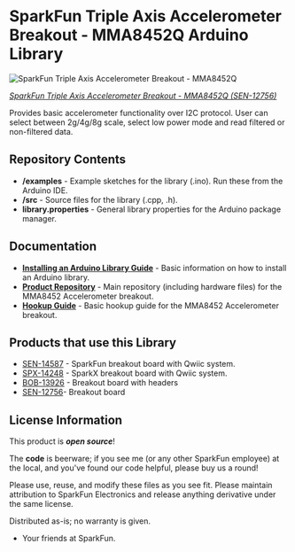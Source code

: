 SparkFun Triple Axis Accelerometer Breakout - MMA8452Q Arduino Library
========================================

![SparkFun Triple Axis Accelerometer Breakout - MMA8452Q](https://cdn.sparkfun.com//assets/parts/9/5/1/5/12756-00.jpg)

[*SparkFun Triple Axis Accelerometer Breakout - MMA8452Q (SEN-12756)*](https://www.sparkfun.com/products/12756)

Provides basic accelerometer functionality over I2C protocol. User can select between 2g/4g/8g scale, select low power mode and read filtered or non-filtered data. 

Repository Contents
-------------------

* **/examples** - Example sketches for the library (.ino). Run these from the Arduino IDE. 
* **/src** - Source files for the library (.cpp, .h).
* **library.properties** - General library properties for the Arduino package manager. 

Documentation
--------------

* **[Installing an Arduino Library Guide](https://learn.sparkfun.com/tutorials/installing-an-arduino-library)** - Basic information on how to install an Arduino library.
* **[Product Repository](https://github.com/sparkfun/MMA8452_Accelerometer)** - Main repository (including hardware files) for the MMA8452 Accelerometer breakout.
* **[Hookup Guide](https://learn.sparkfun.com/tutorials/mma8452q-accelerometer-breakout-hookup-guide)** - Basic hookup guide for the MMA8452 Accelerometer breakout.

Products that use this Library 
---------------------------------
* [SEN-14587](https://www.sparkfun.com/products/14587) - SparkFun breakout board with Qwiic system.
* [SPX-14248](https://www.sparkfun.com/products/14248) - SparkX breakout board with Qwiic system.
* [BOB-13926](https://www.sparkfun.com/products/13926) - Breakout board with headers
* [SEN-12756](https://www.sparkfun.com/products/12756)- Breakout board

License Information
-------------------

This product is _**open source**_! 

The **code** is beerware; if you see me (or any other SparkFun employee) at the local, and you've found our code helpful, please buy us a round!

Please use, reuse, and modify these files as you see fit. Please maintain attribution to SparkFun Electronics and release anything derivative under the same license.

Distributed as-is; no warranty is given.

- Your friends at SparkFun.

